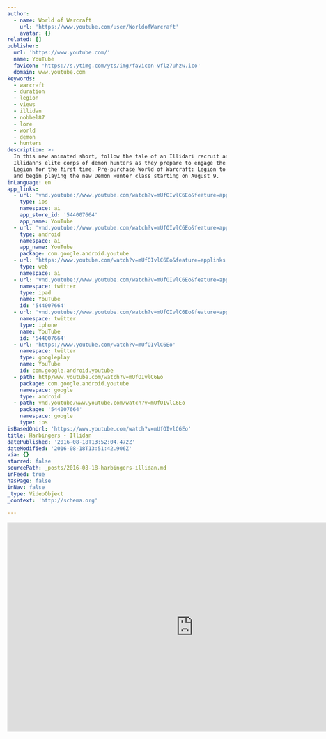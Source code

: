 ```yaml
---
author:
  - name: World of Warcraft
    url: 'https://www.youtube.com/user/WorldofWarcraft'
    avatar: {}
related: []
publisher:
  url: 'https://www.youtube.com/'
  name: YouTube
  favicon: 'https://s.ytimg.com/yts/img/favicon-vflz7uhzw.ico'
  domain: www.youtube.com
keywords:
  - warcraft
  - duration
  - legion
  - views
  - illidan
  - nobbel87
  - lore
  - world
  - demon
  - hunters
description: >-
  In this new animated short, follow the tale of an Illidari recruit and
  Illidan's elite corps of demon hunters as they prepare to engage the Burning
  Legion for the first time. Pre-purchase World of Warcraft: Legion to unlock
  and begin playing the new Demon Hunter class starting on August 9.
inLanguage: en
app_links:
  - url: 'vnd.youtube://www.youtube.com/watch?v=mUfOIvlC6Eo&feature=applinks'
    type: ios
    namespace: ai
    app_store_id: '544007664'
    app_name: YouTube
  - url: 'vnd.youtube://www.youtube.com/watch?v=mUfOIvlC6Eo&feature=applinks'
    type: android
    namespace: ai
    app_name: YouTube
    package: com.google.android.youtube
  - url: 'https://www.youtube.com/watch?v=mUfOIvlC6Eo&feature=applinks'
    type: web
    namespace: ai
  - url: 'vnd.youtube://www.youtube.com/watch?v=mUfOIvlC6Eo&feature=applinks'
    namespace: twitter
    type: ipad
    name: YouTube
    id: '544007664'
  - url: 'vnd.youtube://www.youtube.com/watch?v=mUfOIvlC6Eo&feature=applinks'
    namespace: twitter
    type: iphone
    name: YouTube
    id: '544007664'
  - url: 'https://www.youtube.com/watch?v=mUfOIvlC6Eo'
    namespace: twitter
    type: googleplay
    name: YouTube
    id: com.google.android.youtube
  - path: http/www.youtube.com/watch?v=mUfOIvlC6Eo
    package: com.google.android.youtube
    namespace: google
    type: android
  - path: vnd.youtube/www.youtube.com/watch?v=mUfOIvlC6Eo
    package: '544007664'
    namespace: google
    type: ios
isBasedOnUrl: 'https://www.youtube.com/watch?v=mUfOIvlC6Eo'
title: Harbingers - Illidan
datePublished: '2016-08-18T13:52:04.472Z'
dateModified: '2016-08-18T13:51:42.906Z'
via: {}
starred: false
sourcePath: _posts/2016-08-18-harbingers-illidan.md
inFeed: true
hasPage: false
inNav: false
_type: VideoObject
_context: 'http://schema.org'

---
```

<iframe src="https://cdn.embedly.com/widgets/media.html?src=https%3A%2F%2Fwww.youtube.com%2Fembed%2FmUfOIvlC6Eo%3Ffeature%3Doembed&amp;url=http%3A%2F%2Fwww.youtube.com%2Fwatch%3Fv%3DmUfOIvlC6Eo&amp;image=https%3A%2F%2Fi.ytimg.com%2Fvi%2FmUfOIvlC6Eo%2Fhqdefault.jpg&amp;key=b7d04c9b404c499eba89ee7072e1c4f7&amp;type=text%2Fhtml&amp;schema=youtube" width="854" height="480" scrolling="no" frameborder="0" allowfullscreen="" style=""></iframe>